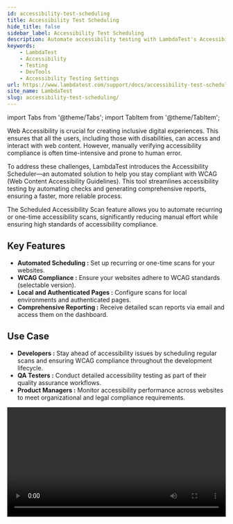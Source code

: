 ```yaml
---
id: accessibility-test-scheduling
title: Accessibility Test Scheduling
hide_title: false
sidebar_label: Accessibility Test Scheduling
description: Automate accessibility testing with LambdaTest's Accessibility Scheduler. Schedule scans, ensure WCAG compliance, and get detailed reports effortlessly.
keywords:
    - LambdaTest
    - Accessibility
    - Testing
    - DevTools
    - Accessibility Testing Settings
url: https://www.lambdatest.com/support/docs/accessibility-test-scheduling/
site_name: LambdaTest
slug: accessibility-test-scheduling/
---
```


import Tabs from '@theme/Tabs';
import TabItem from '@theme/TabItem';

<script type="application/ld+json"
      dangerouslySetInnerHTML={{ __html: JSON.stringify({
       "@context": "https://schema.org",
        "@type": "BreadcrumbList",
        "itemListElement": [{
          "@type": "ListItem",
          "position": 1,
          "name": "Home",
          "item": "https://www.lambdatest.com"
        },{
          "@type": "ListItem",
          "position": 2,
          "name": "Support",
          "item": "https://www.lambdatest.com/support/docs/"
        },{
          "@type": "ListItem",
          "position": 3,
          "name": "Accessibility Test Scheduling",
          "item": "https://www.lambdatest.com/support/docs/accessibility-test-scheduling/"
        }]
      })
    }}
></script>
Web Accessibility is crucial for creating inclusive digital experiences. This ensures that all the users, including those with disabilities, can access and interact with web content. However, manually verifying accessibility compliance is often time-intensive and prone to human error.

To address these challenges, LambdaTest introduces the Accessibility Scheduler—an automated solution to help you stay compliant with WCAG (Web Content Accessibility Guidelines). This tool streamlines accessibility testing by automating checks and generating comprehensive reports, ensuring a faster, more reliable process.

The Scheduled Accessibility Scan feature allows you to automate recurring or one-time accessibility scans, significantly reducing manual effort while ensuring high standards of accessibility compliance.

## Key Features
- **Automated Scheduling :** Set up recurring or one-time scans for your websites.
- **WCAG Compliance :** Ensure your websites adhere to WCAG standards (selectable version).
- **Local and Authenticated Pages :** Configure scans for local environments and authenticated pages.
- **Comprehensive Reporting :** Receive detailed scan reports via email and access them on the dashboard.

## Use Case
- **Developers :** Stay ahead of accessibility issues by scheduling regular scans and ensuring WCAG compliance throughout the development lifecycle.
- **QA Testers :** Conduct detailed accessibility testing as part of their quality assurance workflows.
- **Product Managers :** Monitor accessibility performance across websites to meet organizational and legal compliance requirements.

<video class="right-side" width="100%" controls id="vid">
<source src= {require('../assets/images/accessibility-testing/accessibility-scheduling.mp4').default} type="video/mp4" />
</video>